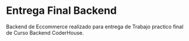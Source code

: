 
# Entrega Final Backend

Backend de Eccommerce realizado para entrega de Trabajo practico final de Curso Backend CoderHouse.





